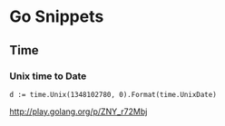Go Snippets
===========

Time
----
### Unix time to Date
	d := time.Unix(1348102780, 0).Format(time.UnixDate)
http://play.golang.org/p/ZNY_r72Mbj

